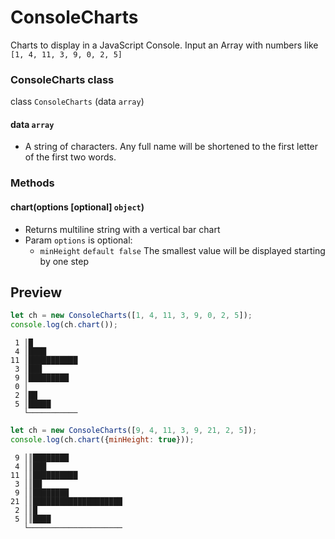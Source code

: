 # ConsoleCharts
Charts to display in a JavaScript Console. Input an Array with numbers like `[1, 4, 11, 3, 9, 0, 2, 5]`

### ConsoleCharts class

class `ConsoleCharts` (data `array`)

#### data `array`

* A string of characters. Any full name will be shortened to the first letter of the first two words.

### Methods

#### chart(options [optional] `object`)
* Returns multiline string with a vertical bar chart
* Param `options` is optional:
  * `minHeight` `default false` The smallest value will be displayed starting by one step

## Preview

```js
let ch = new ConsoleCharts([1, 4, 11, 3, 9, 0, 2, 5]);
console.log(ch.chart());
```

```
 1 │█
 4 │████
11 │███████████
 3 │███
 9 │█████████
 0 │
 2 │██
 5 │█████
   └───────────
```

```js
let ch = new ConsoleCharts([9, 4, 11, 3, 9, 21, 2, 5]);
console.log(ch.chart({minHeight: true}));
```

```
 9 │║████████
 4 │║███
11 │║██████████
 3 │║██
 9 │║████████
21 │║████████████████████
 2 │║█
 5 │║████
   └─────────────────────
```
